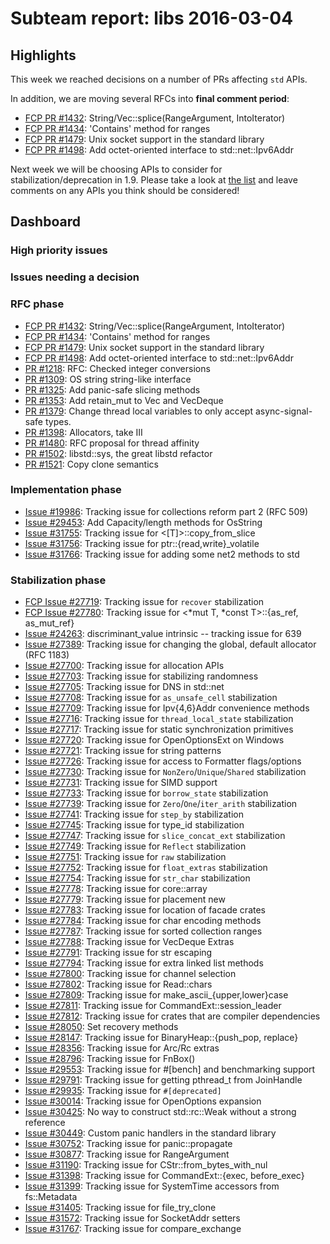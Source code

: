# Subteam report: libs 2016-03-04

## Highlights

This week we reached decisions on a number of PRs affecting `std` APIs.

In addition, we are moving several RFCs into **final comment period**:

- [FCP PR #1432](https://github.com/rust-lang/rfcs/pull/1432):
  String/Vec::splice(RangeArgument, IntoIterator)
- [FCP PR #1434](https://github.com/rust-lang/rfcs/pull/1434):
  'Contains' method for ranges
- [FCP PR #1479](https://github.com/rust-lang/rfcs/pull/1479):
  Unix socket support in the standard library
- [FCP PR #1498](https://github.com/rust-lang/rfcs/pull/1498):
  Add octet-oriented interface to std::net::Ipv6Addr

Next week we will be choosing APIs to consider for stabilization/deprecation in
1.9. Please take a look at
[the list](https://github.com/rust-lang/rust/issues?q=is%3Aopen+is%3Aissue+label%3AT-libs+label%3AB-unstable)
and leave comments on any APIs you think should be considered!

## Dashboard

### High priority issues


### Issues needing a decision


### RFC phase

- [FCP PR #1432](https://github.com/rust-lang/rfcs/pull/1432):
  String/Vec::splice(RangeArgument, IntoIterator)
- [FCP PR #1434](https://github.com/rust-lang/rfcs/pull/1434):
  'Contains' method for ranges
- [FCP PR #1479](https://github.com/rust-lang/rfcs/pull/1479):
  Unix socket support in the standard library
- [FCP PR #1498](https://github.com/rust-lang/rfcs/pull/1498):
  Add octet-oriented interface to std::net::Ipv6Addr
- [PR #1218](https://github.com/rust-lang/rfcs/pull/1218):
  RFC: Checked integer conversions
- [PR #1309](https://github.com/rust-lang/rfcs/pull/1309):
  OS string string-like interface
- [PR #1325](https://github.com/rust-lang/rfcs/pull/1325):
  Add panic-safe slicing methods
- [PR #1353](https://github.com/rust-lang/rfcs/pull/1353):
  Add retain_mut to Vec and VecDeque
- [PR #1379](https://github.com/rust-lang/rfcs/pull/1379):
  Change thread local variables to only accept async-signal-safe types.
- [PR #1398](https://github.com/rust-lang/rfcs/pull/1398):
  Allocators, take III
- [PR #1480](https://github.com/rust-lang/rfcs/pull/1480):
  RFC proposal for thread affinity
- [PR #1502](https://github.com/rust-lang/rfcs/pull/1502):
  libstd::sys, the great libstd refactor
- [PR #1521](https://github.com/rust-lang/rfcs/pull/1521):
  Copy clone semantics

### Implementation phase

- [Issue #19986](https://github.com/rust-lang/rust/issues/19986):
  Tracking issue for collections reform part 2 (RFC 509)
- [Issue #29453](https://github.com/rust-lang/rust/issues/29453):
  Add Capacity/length methods for OsString
- [Issue #31755](https://github.com/rust-lang/rust/issues/31755):
  Tracking issue for <[T]>::copy_from_slice
- [Issue #31756](https://github.com/rust-lang/rust/issues/31756):
  Tracking issue for ptr::{read,write}_volatile
- [Issue #31766](https://github.com/rust-lang/rust/issues/31766):
  Tracking issue for adding some net2 methods to std

### Stabilization phase

- [FCP Issue #27719](https://github.com/rust-lang/rust/issues/27719):
  Tracking issue for `recover` stabilization
- [FCP Issue #27780](https://github.com/rust-lang/rust/issues/27780):
  Tracking issue for <*mut T, *const T>::{as_ref, as_mut_ref}
- [Issue #24263](https://github.com/rust-lang/rust/issues/24263):
  discriminant_value intrinsic -- tracking issue for 639
- [Issue #27389](https://github.com/rust-lang/rust/issues/27389):
  Tracking issue for changing the global, default allocator (RFC 1183)
- [Issue #27700](https://github.com/rust-lang/rust/issues/27700):
  Tracking issue for allocation APIs
- [Issue #27703](https://github.com/rust-lang/rust/issues/27703):
  Tracking issue for stabilizing randomness
- [Issue #27705](https://github.com/rust-lang/rust/issues/27705):
  Tracking issue for DNS in std::net
- [Issue #27708](https://github.com/rust-lang/rust/issues/27708):
  Tracking issue for `as_unsafe_cell` stabilization
- [Issue #27709](https://github.com/rust-lang/rust/issues/27709):
  Tracking issue for Ipv{4,6}Addr convenience methods
- [Issue #27716](https://github.com/rust-lang/rust/issues/27716):
  Tracking issue for `thread_local_state` stabilization
- [Issue #27717](https://github.com/rust-lang/rust/issues/27717):
  Tracking issue for static synchronization primitives
- [Issue #27720](https://github.com/rust-lang/rust/issues/27720):
  Tracking issue for OpenOptionsExt on Windows
- [Issue #27721](https://github.com/rust-lang/rust/issues/27721):
  Tracking issue for string patterns
- [Issue #27726](https://github.com/rust-lang/rust/issues/27726):
  Tracking issue for access to Formatter flags/options
- [Issue #27730](https://github.com/rust-lang/rust/issues/27730):
  Tracking issue for `NonZero`/`Unique`/`Shared` stabilization
- [Issue #27731](https://github.com/rust-lang/rust/issues/27731):
  Tracking issue for SIMD support
- [Issue #27733](https://github.com/rust-lang/rust/issues/27733):
  Tracking issue for `borrow_state` stabilization
- [Issue #27739](https://github.com/rust-lang/rust/issues/27739):
  Tracking issue for `Zero`/`One`/`iter_arith` stabilization
- [Issue #27741](https://github.com/rust-lang/rust/issues/27741):
  Tracking issue for `step_by` stabilization
- [Issue #27745](https://github.com/rust-lang/rust/issues/27745):
  Tracking issue for type_id stabilization
- [Issue #27747](https://github.com/rust-lang/rust/issues/27747):
  Tracking issue for `slice_concat_ext` stabilization
- [Issue #27749](https://github.com/rust-lang/rust/issues/27749):
  Tracking issue for `Reflect` stabilization
- [Issue #27751](https://github.com/rust-lang/rust/issues/27751):
  Tracking issue for `raw` stabilization
- [Issue #27752](https://github.com/rust-lang/rust/issues/27752):
  Tracking issue for `float_extras` stabilization
- [Issue #27754](https://github.com/rust-lang/rust/issues/27754):
  Tracking issue for `str_char` stabilization
- [Issue #27778](https://github.com/rust-lang/rust/issues/27778):
  Tracking issue for core::array
- [Issue #27779](https://github.com/rust-lang/rust/issues/27779):
  Tracking issue for placement new
- [Issue #27783](https://github.com/rust-lang/rust/issues/27783):
  Tracking issue for location of facade crates
- [Issue #27784](https://github.com/rust-lang/rust/issues/27784):
  Tracking issue for char encoding methods
- [Issue #27787](https://github.com/rust-lang/rust/issues/27787):
  Tracking issue for sorted collection ranges
- [Issue #27788](https://github.com/rust-lang/rust/issues/27788):
  Tracking issue for VecDeque Extras
- [Issue #27791](https://github.com/rust-lang/rust/issues/27791):
  Tracking issue for str escaping
- [Issue #27794](https://github.com/rust-lang/rust/issues/27794):
  Tracking issue for extra linked list methods
- [Issue #27800](https://github.com/rust-lang/rust/issues/27800):
  Tracking issue for channel selection
- [Issue #27802](https://github.com/rust-lang/rust/issues/27802):
  Tracking issue for Read::chars
- [Issue #27809](https://github.com/rust-lang/rust/issues/27809):
  Tracking issue for make_ascii_{upper,lower}case
- [Issue #27811](https://github.com/rust-lang/rust/issues/27811):
  Tracking issue for CommandExt::session_leader
- [Issue #27812](https://github.com/rust-lang/rust/issues/27812):
  Tracking issue for crates that are compiler dependencies
- [Issue #28050](https://github.com/rust-lang/rust/issues/28050):
  Set recovery methods
- [Issue #28147](https://github.com/rust-lang/rust/issues/28147):
  Tracking issue for BinaryHeap::{push_pop, replace}
- [Issue #28356](https://github.com/rust-lang/rust/issues/28356):
  Tracking issue for Arc/Rc extras
- [Issue #28796](https://github.com/rust-lang/rust/issues/28796):
  Tracking issue for FnBox()
- [Issue #29553](https://github.com/rust-lang/rust/issues/29553):
  Tracking issue for #[bench] and benchmarking support
- [Issue #29791](https://github.com/rust-lang/rust/issues/29791):
  Tracking issue for getting pthread_t from JoinHandle
- [Issue #29935](https://github.com/rust-lang/rust/issues/29935):
  Tracking issue for `#[deprecated]`
- [Issue #30014](https://github.com/rust-lang/rust/issues/30014):
  Tracking issue for OpenOptions expansion
- [Issue #30425](https://github.com/rust-lang/rust/issues/30425):
  No way to construct std::rc::Weak without a strong reference
- [Issue #30449](https://github.com/rust-lang/rust/issues/30449):
  Custom panic handlers in the standard library
- [Issue #30752](https://github.com/rust-lang/rust/issues/30752):
  Tracking issue for panic::propagate
- [Issue #30877](https://github.com/rust-lang/rust/issues/30877):
  Tracking issue for RangeArgument
- [Issue #31190](https://github.com/rust-lang/rust/issues/31190):
  Tracking issue for CStr::from_bytes_with_nul
- [Issue #31398](https://github.com/rust-lang/rust/issues/31398):
  Tracking issue for CommandExt::{exec, before_exec}
- [Issue #31399](https://github.com/rust-lang/rust/issues/31399):
  Tracking issue for SystemTime accessors from fs::Metadata
- [Issue #31405](https://github.com/rust-lang/rust/issues/31405):
  Tracking issue for file_try_clone
- [Issue #31572](https://github.com/rust-lang/rust/issues/31572):
  Tracking issue for SocketAddr setters
- [Issue #31767](https://github.com/rust-lang/rust/issues/31767):
  Tracking issue for compare_exchange
